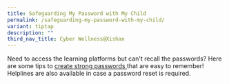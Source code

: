 ```yaml
---
title: Safeguarding My Password with My Child
permalink: /safeguarding-my-password-with-my-child/
variant: tiptap
description: ""
third_nav_title: Cyber Wellness@Xishan
---
```

<p>Need to access the learning platforms but can't recall the passwords?
Here are some tips to <a href="https://go.gov.sg/xishan-safeguarding-passwords" rel="noopener noreferrer nofollow" target="_blank">create strong passwords </a><strong><u> </u></strong>that
are easy to remember! Helplines are also available in case a password reset
is required.</p>